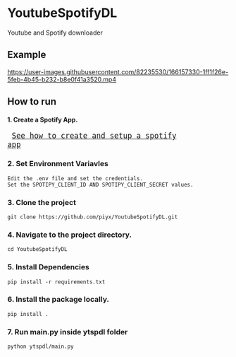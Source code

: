 # YoutubeSpotifyDL

Youtube and Spotify downloader

## Example

https://user-images.githubusercontent.com/82235530/166157330-1ff1f26e-5feb-4b45-b232-b8e0f41a3520.mp4


## How to run
#### 1. Create a Spotify App. 
<big><pre>
[See how to create and setup a spotify app](./SETUP.md)
</pre></big>

### 2. Set Environment Variavles
```
Edit the .env file and set the credentials.
Set the SPOTIPY_CLIENT_ID AND SPOTIPY_CLIENT_SECRET values.
```
### 3. Clone the project  
```
git clone https://github.com/piyx/YoutubeSpotifyDL.git
```  

### 4. Navigate to the project directory.
```
cd YoutubeSpotifyDL
```

### 5. Install Dependencies  
```
pip install -r requirements.txt
```

### 6. Install the package locally.
```
pip install .
```

### 7. Run main.py inside ytspdl folder  
```
python ytspdl/main.py
```
